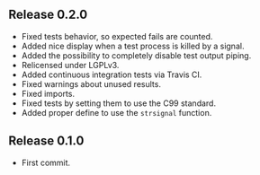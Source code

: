 ## Release 0.2.0

* Fixed tests behavior, so expected fails are counted.
* Added nice display when a test process is killed by a signal.
* Added the possibility to completely disable test output piping.
* Relicensed under LGPLv3.
* Added continuous integration tests via Travis CI.
* Fixed warnings about unused results.
* Fixed imports.
* Fixed tests by setting them to use the C99 standard.
* Added proper define to use the `strsignal` function.

## Release 0.1.0

* First commit.
